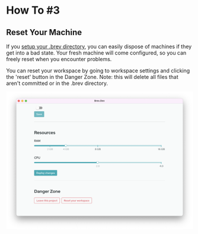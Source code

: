 # How To #3
## Reset Your Machine

If you [setup your .brev directory](tutorials/automatically-set-up/), you can easily dispose of machines if they get into a bad state. Your fresh machine will come configured, so you can freely reset when you encounter problems.


You can reset your workspace by going to workspace settings and clicking the 'reset' button in the Danger Zone. Note: this will delete all files that aren't committed or in the .brev directory.

![Screenshot](media/reset-workspace.png)
